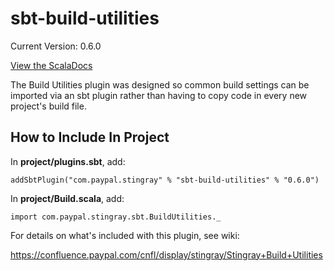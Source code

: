 sbt-build-utilities
===================

Current Version: 0.6.0

[View the ScalaDocs](https://github.paypal.com/pages/Paypal-Commons-R/sbt-build-utilities/api/0.6.0/index.html#com.paypal.stingray.sbt.package)

The Build Utilities plugin was designed so common build settings can be imported via an sbt plugin rather than having to copy code in every new project's build file.

## How to Include In Project

In **project/plugins.sbt**, add:

`addSbtPlugin("com.paypal.stingray" % "sbt-build-utilities" % "0.6.0")`

In **project/Build.scala**, add:

`import com.paypal.stingray.sbt.BuildUtilities._`

For details on what's included with this plugin, see wiki:

https://confluence.paypal.com/cnfl/display/stingray/Stingray+Build+Utilities
